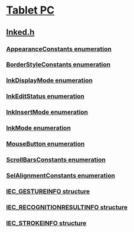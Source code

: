 # [Tablet PC](../_tablet/index.md)
## [Inked.h](index.md)
### [AppearanceConstants enumeration](../inked/ne-inked-appearanceconstants.md)
### [BorderStyleConstants enumeration](../inked/ne-inked-borderstyleconstants.md)
### [InkDisplayMode enumeration](../inked/ne-inked-inkdisplaymode.md)
### [InkEditStatus enumeration](../inked/ne-inked-inkeditstatus.md)
### [InkInsertMode enumeration](../inked/ne-inked-inkinsertmode.md)
### [InkMode enumeration](../inked/ne-inked-inkmode.md)
### [MouseButton enumeration](../inked/ne-inked-mousebutton.md)
### [ScrollBarsConstants enumeration](../inked/ne-inked-scrollbarsconstants.md)
### [SelAlignmentConstants enumeration](../inked/ne-inked-selalignmentconstants.md)
### [IEC_GESTUREINFO structure](../inked/ns-inked-iec_gestureinfo.md)
### [IEC_RECOGNITIONRESULTINFO structure](../inked/ns-inked-iec_recognitionresultinfo.md)
### [IEC_STROKEINFO structure](../inked/ns-inked-iec_strokeinfo.md)
